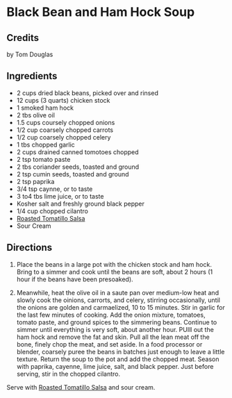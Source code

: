 # Black Bean and Ham Hock Soup 

<!-- BEGIN content -->

## Credits

by Tom Douglas

## Ingredients

- 2 cups dried black beans, picked over and rinsed
- 12 cups (3 quarts) chicken stock
- 1 smoked ham hock
- 2 tbs olive oil
- 1.5 cups coursely chopped onions
- 1/2 cup coarsely chopped carrots
- 1/2 cup coarsely chopped celery
- 1 tbs chopped garlic
- 2 cups drained canned tomotoes chopped
- 2 tsp tomato paste
- 2 tbs coriander seeds, toasted and ground
- 2 tsp cumin seeds, toasted and ground
- 2 tsp paprika
- 3/4 tsp caynne, or to taste
- 3 to4 tbs lime juice, or to taste
- Kosher salt and freshly ground black pepper
- 1/4 cup chopped cilantro
- [Roasted Tomatillo Salsa](/recipe/index.php?title=Roasted_Tomatillo_Salsa "Roasted Tomatillo Salsa")
- Sour Cream

## Directions

1. Place the beans in a large pot with the chicken stock and ham hock. Bring to a simmer and cook until the beans are soft, about 2 hours (1 hour if the beans have been presoaked).  
  
2. Meanwhile, heat the olive oil in a saute pan over medium-low heat and slowly cook the oinions, carrorts, and celery, stirring occasionally, until the onions are golden and carmaelized, 10 to 15 minutes. Stir in garlic for the last few minutes of cooking. Add the onion mixture, tomatoes, tomato paste, and ground spices to the simmering beans. Continue to simmer until everything is very soft, about another hour. PUIll out the ham hock and remove the fat and skin. Pull all the lean meat off the bone, finely chop the meat, and set aside. In a food processor or blender, coarsely puree the beans in batches just enough to leave a little texture. Return the soup to the pot and add the chopped meat. Season with paprika, cayenne, lime juice, salt, and black pepper. Just before serving, stir in the chopped cilantro.  
  
Serve with [Roasted Tomatillo Salsa](/recipe/index.php?title=Roasted_Tomatillo_Salsa "Roasted Tomatillo Salsa") and sour cream.

<!-- END content -->

